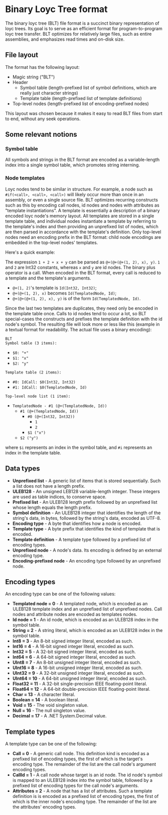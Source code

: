 # Binary Loyc Tree format
The binary loyc tree (BLT) file format is a succinct binary representation of loyc trees.
Its goal is to serve as an efficient format for program-to-program loyc tree transfer.
BLT optimizes for relatively large files, such as entire assemblies, and emphasizes read times and
on-disk size.

## File layout
The format has the following layout:
 * Magic string ("BLT")
 * Header
   * Symbol table (length-prefixed list of symbol definitions, which are really just character strings)
   * Template table (length-prefixed list of template definitions)
 * Top-level nodes (length-prefixed list of encoding-prefixed nodes)

This layout was chosen because it makes it easy to read BLT files from start to end, without any
seek operations.

## Some relevant notions
### Symbol table
All symbols and strings in the BLT format are encoded as a variable-length index into a single symbol table, 
which promotes string interning.

### Node templates
Loyc nodes tend to be similar in structure. 
For example, a node such as `#if(<call>, <call>, <call>)` will likely occur more than once in an assembly,
or even a single source file. BLT optimizes recurring constructs such as this by encoding call nodes, id nodes and nodes
with attributes as "template instantiations". A template is essentially a description of a binary encoded loyc node's 
memory layout.
All templates are stored in a single template table, and individual nodes instantiate a template by referring to the
template's index and then providing an unprefixed list of nodes, which are then parsed in accordance with the 
template's definition. Only top-level nodes need an encoding prefix in the BLT format: child node encodings are embedded
in the top-level nodes' templates.

Here's a quick example:

The expression `1 + 2 + x + y` can be parsed as `@+(@+(@+(1, 2), x), y)`.
`1` and `2` are Int32 constants, whereas `x` and `y` are id nodes.
The binary plus operator is a call. When encoded in the BLT format,
every call is reduced to a template and the template's arguments.
 * `@+(1, 2)`'s template is `Id(Int32, Int32)`;
 * `@+(@+(1, 2), x)` becomes `Id(TemplatedNode, Id)`;
 * `@+(@+(@+(1, 2), x), y)` is of the form `Id(TemplatedNode, Id)`.

Since the last two templates are duplicates, they need only be encoded in the template table once.
Calls to id nodes tend to occur a lot, so BLT special-cases the constructs and prefixes the 
template definition with the id node's symbol.
The resulting file will look more or less like this (example in a textual format for readability. The actual file uses a binary encoding):

`BLT`  
`Symbol table (3 items):`  
  * `$0: "+"`
  * `$1: "x"`
  * `$2: "y"`  

`Template table (2 items):`  
  * `#0: IdCall: $0(Int32, Int32)`
  * `#1: IdCall: $0(TemplatedNode, Id)`  

`Top-level node list (1 item):`
  * `TemplatedNode - #1 (@+(TemplatedNode, Id))`
     * `#1 (@+(TemplatedNode, Id))`
       * `#0 (@+(Int32, Int32))`
         * `1`
         * `2`
       * `$1 ("x")`
     * `$2 ("y")`

where `$i` represents an index in the symbol table, and `#i` represents an index in the template table.
 
## Data types
 * **Unprefixed list** - A generic list of items that is stored sequentially. Such a list does not have a length prefix.
 * **ULEB128** - An unsigned LEB128 variable-length integer. These integers are used as table indices, to conserve space.
 * **Prefixed list** - An ULEB128 length prefix followed by an unprefixed list whose length equals the length prefix.
 * **Symbol definition** - An ULEB128 integer that identifies the length of the string's data, in bytes, followed by the string's data, encoded as UTF-8.
 * **Encoding type** - A byte that identifies how a node is encoded.
 * **Template type** - A byte prefix that identifies the kind of template that is encoded.
 * **Template definition** - A template type followed by a prefixed list of encoding types.
 * **Unprefixed node** - A node's data. Its encoding is defined by an external encoding type.
 * **Encoding-prefixed node** - An encoding type followed by an unprefixed node.
 
## Encoding types
An encoding type can be one of the following values:
 * **Templated node = 0** - A templated node, which is encoded as an ULEB128 template index and an unprefixed list of unprefixed nodes. Call nodes and attribute nodes are encoded as templates nodes.
 * **Id node = 1** - An id node, which is encoded as an ULEB128 index in the symbol table.
 * **String = 2** - A string literal, which is encoded as an ULEB128 index in the symbol table.
 * **Int8 = 3** - An 8-bit signed integer literal, encoded as such.
 * **Int16 = 4** - A 16-bit signed integer literal, encoded as such.
 * **Int32 = 5** - A 32-bit signed integer literal, encoded as such.
 * **Int64 = 6** - A 64-bit signed integer literal, encoded as such.
 * **UInt8 = 7** - An 8-bit unsigned integer literal, encoded as such.
 * **UInt16 = 8** - A 16-bit unsigned integer literal, encoded as such.
 * **UInt32 = 9** - A 32-bit unsigned integer literal, encoded as such.
 * **UInt64 = 10** - A 64-bit unsigned integer literal, encoded as such.
 * **Float32 = 11** - A 32-bit single-precision IEEE floating-point literal.
 * **Float64 = 12** - A 64-bit double-precision IEEE floating-point literal.
 * **Char = 13** - A character literal.
 * **Boolean = 14** - A boolean literal.
 * **Void = 15** - The void singleton value.
 * **Null = 16** - The null singleton value.
 * **Decimal = 17** - A .NET System.Decimal value.

## Template types
A template type can be one of the following:
 * **Call = 0** - A generic call node. This definition kind is encoded as a prefixed list of encoding types, the first of which is the target's encoding type. The remainder of the list are the call node's argument encoding types.
 * **CallId = 1** - A call node whose target is an id node. The id node's symbol is mapped to an ULEB128 index into the symbol table, followed by a prefixed list of encoding types for the call node's arguments.
 * **Attributes = 2** - A node that has a list of attributes. Such a template definition is is encoded as a prefixed list of encoding types, the first of which is the inner node's encoding type. The remainder of the list are the attributes' encoding types.
